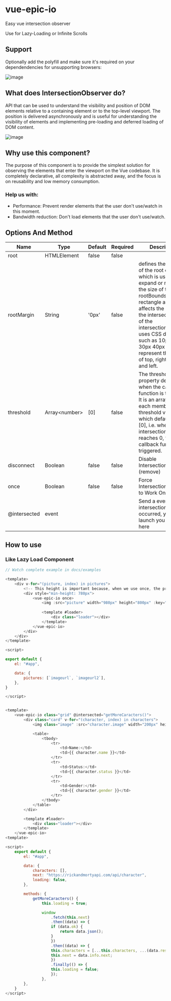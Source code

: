 # vue-epic-io
Easy vue intersection observer

Use for Lazy-Loading or Infinite Scrolls

## Support
Optionally add the polyfill and make sure it's required on your dependendencies for unsupporting browsers:

![image](https://user-images.githubusercontent.com/37227357/108386835-a4fc4880-71d2-11eb-82ca-9b5824b2c310.png)


## What does IntersectionObserver do?

API that can be used to understand the visibility and position of DOM elements relative to a containing element or to the top-level viewport. The position is delivered asynchronously and is useful for understanding the visibility of elements and implementing pre-loading and deferred loading of DOM content.

![image](https://user-images.githubusercontent.com/37227357/108387360-22c05400-71d3-11eb-8aa0-19e65cbf24b0.png)


## Why use this component?

The purpose of this component is to provide the simplest solution for observing the elements that enter the viewport on the Vue codebase. It is completely declarative, all complexity is abstracted away, and the focus is on reusability and low memory consumption.

### Help us with:
- Performance: Prevent render elements that the user don't use/watch in this moment.
- Bandwidth reduction: Don't load elements that the user don't use/watch.


## Options And Method
| Name         | Type           | Default | Required | Description                                                                                                                                                                                                                                                                                            |
| ------------ | -------------- | ------- | -------- | ------------------------------------------------------------------------------------------------------------------------------------------------------------------------------------------------------------------------------------------------------------------------------------------------------ |
| root         | HTMLElement    | false   | false    |
| rootMargin   | String         | '0px'   | false    | defines the margin of the root element, which is used to expand or reduce the size of the rootBounds rectangle and thus affects the size of the intersection area of the intersectionRect. It uses CSS definitions such as 10px 20px 30px 40px to represent the values of top, right, bottom and left. |
| threshold    | Array\<number> | [0]     | false    | The threshold property determines when the callback function is triggered. It is an array where each member is a threshold value, which defaults to [0], i.e. when the intersectionRatio reaches 0, the callback function is triggered.                                                                |
| disconnect   | Boolean        | false   | false    | Disable IntersectionObserver (remove)                                                                                                                                                                                                                                                                  |
| once         | Boolean        | false   | false    | Force IntersectionObserver to Work Once                                                                                                                                                                                                                                                                |
| @intersected | event          |         |          | Send a event when a intersection was occurred, you can launch you method here                                                                                                                                                                                                                          |


## How to use

### Like Lazy Load Component

```js
// Watch complete example in docs/examples

<template>
    <div v-for="(picture, index) in pictures">
        <!-- This height is important because, when we use once, the primary slot only render when has the first intersection -->
        <div style="min-height: 780px">
            <vue-epic-io once>                
                <img :src="picture" width="980px" height="800px" :key="index" />
                
                <template #loader>
                    <div class="loader"></div>
                </template>
            </vue-epic-io>
        </div>
    </div>
</template>

<script>

export default {
    el: "#app",

    data: {
        pictures: [`imageurl`, `imageurl2`],
    },
}

</script>
```

```js

<template>
    <vue-epic-io class="grid" @intersected="getMoreCaracters()">                
        <div class="card" v-for="(character, index) in characters">
            <img class="image" :src="character.image" width="200px" height="200px" :key="index" />

            <table>
                <tbody>
                    <tr>
                        <td>Name:</td>
                        <td>{{ character.name }}</td>
                    </tr>
                    <tr>
                        <td>Status:</td>
                        <td>{{ character.status }}</td>
                    </tr>
                    <tr>
                        <td>Gender:</td>
                        <td>{{ character.gender }}</td>
                    </tr>
                </tbody>
            </table>                
        </div>

        <template #loader>
            <div class="loader"></div>
        </template>
    </vue-epic-io>
<template>

<script>
    export default {
        el: "#app",

        data: {
            characters: [],
            next: "https://rickandmortyapi.com/api/character",
            loading: false,
        },

        methods: {
            getMoreCaracters() {
                this.loading = true;

                window
                    .fetch(this.next)
                    .then((data) => {
                    if (data.ok) {
                        return data.json();
                    }
                    })
                    .then((data) => {
                    this.characters = [...this.characters, ...(data.results || [])];
                    this.next = data.info.next;
                    })
                    .finally(() => {
                    this.loading = false;
                    });
                },
        },
    }
</script>


```